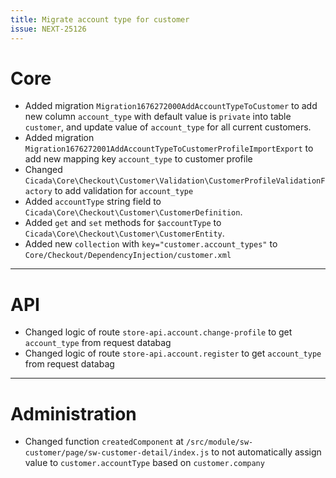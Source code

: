 ```yaml
---
title: Migrate account type for customer
issue: NEXT-25126
---
```

# Core
* Added migration `Migration1676272000AddAccountTypeToCustomer` to add new column `account_type` with default value is `private` into table `customer`, and update value of `account_type` for all current customers.
* Added migration `Migration1676272001AddAccountTypeToCustomerProfileImportExport` to add new mapping key `account_type` to customer profile
* Changed `Cicada\Core\Checkout\Customer\Validation\CustomerProfileValidationFactory` to add validation for `account_type` 
* Added `accountType` string field to `Cicada\Core\Checkout\Customer\CustomerDefinition`.
* Added `get` and `set` methods for `$accountType` to `Cicada\Core\Checkout\Customer\CustomerEntity`.
* Added new `collection` with `key="customer.account_types"` to `Core/Checkout/DependencyInjection/customer.xml`
___
# API
* Changed logic of route `store-api.account.change-profile` to get `account_type` from request databag 
* Changed logic of route `store-api.account.register` to get `account_type` from request databag 
___
# Administration
* Changed function `createdComponent` at `/src/module/sw-customer/page/sw-customer-detail/index.js` to not automatically assign value to `customer.accountType` based on `customer.company`
